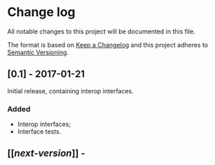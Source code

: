 # Change log
All notable changes to this project will be documented in this file.

The format is based on [Keep a Changelog](http://keepachangelog.com/)
and this project adheres to [Semantic Versioning](http://semver.org/).

## [0.1] - 2017-01-21
Initial release, containing interop interfaces.

### Added
- Interop interfaces;
- Interface tests.

## [[*next-version*]] -
